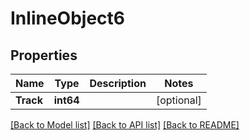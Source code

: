 # InlineObject6

## Properties

Name | Type | Description | Notes
------------ | ------------- | ------------- | -------------
**Track** | **int64** |  | [optional] 

[[Back to Model list]](../README.md#documentation-for-models) [[Back to API list]](../README.md#documentation-for-api-endpoints) [[Back to README]](../README.md)


